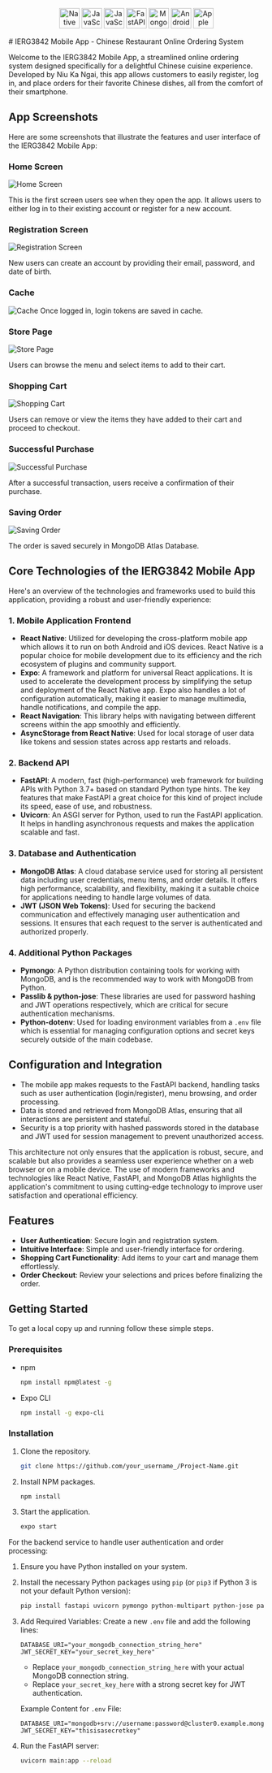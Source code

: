 <p align="center">
  <img src="https://github.com/AgentMrCow/Restaurant-Ordering-Mobile-App/blob/main/Screenshots/react-native.jpg" alt="Native logo" title="React Native - Android and IOS UI Framework" width="40" height="40"/>
  <img src="https://github.com/tandpfun/skill-icons/blob/main/icons/JavaScript.svg" alt="JavaScript logo" title="JavaScript - High-level, often just-in-time compiled, and multi-paradigm" width="40" height="40"/>
  <img src="https://github.com/tandpfun/skill-icons/blob/main/icons/Python-Dark.svg" alt="JavaScript logo" title="Python - High-level, general-purpose programming language" width="40" height="40"/>
  <img src="https://github.com/tandpfun/skill-icons/blob/main/icons/FastAPI.svg" alt="FastAPI logo" title="FastAPI - The Python Server Framework" width="40" height="40"/>
  <img src="https://github.com/tandpfun/skill-icons/blob/main/icons/MongoDB.svg" alt="MongoDB logo" title="MongoDB Atlas Database - Multi-Cloud Database Service" width="40" height="40"/>
  <img src="https://github.com/tandpfun/skill-icons/blob/main/icons/AndroidStudio-Dark.svg" alt="Android Studio logo" title="Android Studio - Development tool" width="40" height="40"/>
  <img src="https://github.com/tandpfun/skill-icons/blob/main/icons/Apple-Dark.svg" alt="Apple logo" title="Apple - IOS support" width="40" height="40"/>
</p>
# IERG3842 Mobile App - Chinese Restaurant Online Ordering System

Welcome to the IERG3842 Mobile App, a streamlined online ordering system designed specifically for a delightful Chinese cuisine experience. Developed by Niu Ka Ngai, this app allows customers to easily register, log in, and place orders for their favorite Chinese dishes, all from the comfort of their smartphone.

## App Screenshots

Here are some screenshots that illustrate the features and user interface of the IERG3842 Mobile App:

### Home Screen
![Home Screen](https://github.com/AgentMrCow/Restaurant-Ordering-Mobile-App/blob/main/Screenshots/home.png)

This is the first screen users see when they open the app. It allows users to either log in to their existing account or register for a new account.

### Registration Screen
![Registration Screen](https://github.com/AgentMrCow/Restaurant-Ordering-Mobile-App/blob/main/Screenshots/register.png)

New users can create an account by providing their email, password, and date of birth.

### Cache
![Cache](https://github.com/AgentMrCow/Restaurant-Ordering-Mobile-App/blob/main/Screenshots/cache.png)
Once logged in, login tokens are saved in cache.

### Store Page
![Store Page](https://github.com/AgentMrCow/Restaurant-Ordering-Mobile-App/blob/main/Screenshots/store.png)

Users can browse the menu and select items to add to their cart.

### Shopping Cart
![Shopping Cart](https://github.com/AgentMrCow/Restaurant-Ordering-Mobile-App/blob/main/Screenshots/cart.png)

Users can remove or view the items they have added to their cart and proceed to checkout.

### Successful Purchase
![Successful Purchase](https://github.com/AgentMrCow/Restaurant-Ordering-Mobile-App/blob/main/Screenshots/purchase.png)

After a successful transaction, users receive a confirmation of their purchase.

### Saving Order
![Saving Order](https://github.com/AgentMrCow/Restaurant-Ordering-Mobile-App/blob/main/Screenshots/db.png)

The order is saved securely in MongoDB Atlas Database.

## Core Technologies of the IERG3842 Mobile App
Here's an overview of the technologies and frameworks used to build this application, providing a robust and user-friendly experience:

### 1. Mobile Application Frontend

- **React Native**: Utilized for developing the cross-platform mobile app which allows it to run on both Android and iOS devices. React Native is a popular choice for mobile development due to its efficiency and the rich ecosystem of plugins and community support.
- **Expo**: A framework and platform for universal React applications. It is used to accelerate the development process by simplifying the setup and deployment of the React Native app. Expo also handles a lot of configuration automatically, making it easier to manage multimedia, handle notifications, and compile the app.
- **React Navigation**: This library helps with navigating between different screens within the app smoothly and efficiently.
- **AsyncStorage from React Native**: Used for local storage of user data like tokens and session states across app restarts and reloads.

### 2. Backend API

- **FastAPI**: A modern, fast (high-performance) web framework for building APIs with Python 3.7+ based on standard Python type hints. The key features that make FastAPI a great choice for this kind of project include its speed, ease of use, and robustness.
- **Uvicorn**: An ASGI server for Python, used to run the FastAPI application. It helps in handling asynchronous requests and makes the application scalable and fast.

### 3. Database and Authentication

- **MongoDB Atlas**: A cloud database service used for storing all persistent data including user credentials, menu items, and order details. It offers high performance, scalability, and flexibility, making it a suitable choice for applications needing to handle large volumes of data.
- **JWT (JSON Web Tokens)**: Used for securing the backend communication and effectively managing user authentication and sessions. It ensures that each request to the server is authenticated and authorized properly.

### 4. Additional Python Packages

- **Pymongo**: A Python distribution containing tools for working with MongoDB, and is the recommended way to work with MongoDB from Python.
- **Passlib & python-jose**: These libraries are used for password hashing and JWT operations respectively, which are critical for secure authentication mechanisms.
- **Python-dotenv**: Used for loading environment variables from a `.env` file which is essential for managing configuration options and secret keys securely outside of the main codebase.

## Configuration and Integration

- The mobile app makes requests to the FastAPI backend, handling tasks such as user authentication (login/register), menu browsing, and order processing.
- Data is stored and retrieved from MongoDB Atlas, ensuring that all interactions are persistent and stateful.
- Security is a top priority with hashed passwords stored in the database and JWT used for session management to prevent unauthorized access.

This architecture not only ensures that the application is robust, secure, and scalable but also provides a seamless user experience whether on a web browser or on a mobile device. The use of modern frameworks and technologies like React Native, FastAPI, and MongoDB Atlas highlights the application's commitment to using cutting-edge technology to improve user satisfaction and operational efficiency.

## Features

- **User Authentication**: Secure login and registration system.
- **Intuitive Interface**: Simple and user-friendly interface for ordering.
- **Shopping Cart Functionality**: Add items to your cart and manage them effortlessly.
- **Order Checkout**: Review your selections and prices before finalizing the order.

## Getting Started

To get a local copy up and running follow these simple steps.

### Prerequisites

- npm
  ```sh
  npm install npm@latest -g
  ```
- Expo CLI
  ```sh
  npm install -g expo-cli
  ```

### Installation

1. Clone the repository.
   ```sh
   git clone https://github.com/your_username_/Project-Name.git
   ```
2. Install NPM packages.
   ```sh
   npm install
   ```
3. Start the application.
   ```sh
   expo start
   ```

For the backend service to handle user authentication and order processing:

1. Ensure you have Python installed on your system.
2. Install the necessary Python packages using `pip` (or `pip3` if Python 3 is not your default Python version):
   ```sh
   pip install fastapi uvicorn pymongo python-multipart python-jose passlib python-dotenv
   ```
3. Add Required Variables:
   Create a new `.env` file and add the following lines:

   ```plaintext
   DATABASE_URI="your_mongodb_connection_string_here"
   JWT_SECRET_KEY="your_secret_key_here"
   ```

   - Replace `your_mongodb_connection_string_here` with your actual MongoDB connection string.
   - Replace `your_secret_key_here` with a strong secret key for JWT authentication.
   
   Example Content for `.env` File:

   ```plaintext
   DATABASE_URI="mongodb+srv://username:password@cluster0.example.mongodb.net/"
   JWT_SECRET_KEY="thisisasecretkey"
   ```
4. Run the FastAPI server:
   ```sh
   uvicorn main:app --reload
   ```
